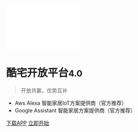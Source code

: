 ![logo](./media/img/icon.png)

# 酷宅开放平台<small>4.0</small>

> 开放共赢，优势互补

- Aws Alexa 智能家居IoT方案提供商（官方推荐）
- Google Assistant 智能家居方案提供商（官方推荐）

[下载APP](/zh-cmn/准备开发环境)
[立即开始](/zh-cmn/平台概述)